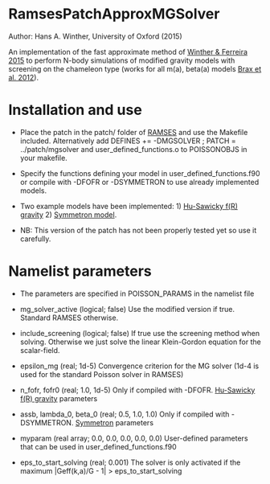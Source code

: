# RamsesPatchApproxMGSolver
Author: Hans A. Winther, University of Oxford (2015)

An implementation of the fast approximate method of [Winther &amp; Ferreira 2015](https://arxiv.org/abs/1403.6492) to perform N-body simulations of modified gravity models with screening on the chameleon type (works for all m(a), beta(a) models [Brax et al. 2012](https://arxiv.org/abs/1203.4812)). 

# Installation and use

- Place the patch in the patch/ folder of [RAMSES](https://bitbucket.org/rteyssie/ramses/overview) and use the Makefile included. Alternatively add DEFINES += -DMGSOLVER ; PATCH = ../patch/mgsolver and user\_defined\_functions.o to POISSONOBJS in your makefile.

- Specify the functions defining your model in user\_defined\_functions.f90 or compile with -DFOFR or -DSYMMETRON to use already implemented models.

- Two example models have been implemented: 1) [Hu-Sawicky f(R) gravity](https://arxiv.org/abs/0705.1158) 2) [Symmetron model](https://arxiv.org/abs/1001.4525).

- NB: This version of the patch has not been properly tested yet so use it carefully.

# Namelist parameters

- The parameters are specified in POISSON\_PARAMS in the namelist file

- mg\_solver\_active (logical; false) Use the modified version if true. Standard RAMSES otherwise.

- include\_screening (logical; false) If true use the screening method when solving. Otherwise we just solve the linear Klein-Gordon equation for the scalar-field.

- epsilon\_mg (real; 1d-5) Convergence criterion for the MG solver (1d-4 is used for the standard Poisson solver in RAMSES)

- n\_fofr, fofr0 (real; 1.0, 1d-5) Only if compiled with -DFOFR. [Hu-Sawicky f(R) gravity](https://arxiv.org/abs/0705.1158) parameters

- assb, lambda\_0, beta\_0 (real; 0.5, 1.0, 1.0) Only if compiled with -DSYMMETRON. [Symmetron](https://arxiv.org/abs/1001.4525) parameters

- myparam (real array; 0.0, 0.0, 0.0, 0.0, 0.0) User-defined parameters that can be used in user\_defined\_functions.f90

- eps\_to\_start\_solving (real; 0.001) The solver is only activated if the maximum |Geff(k,a)/G - 1| > eps\_to\_start\_solving
